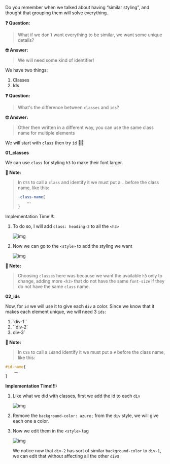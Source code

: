 Do you remember when we talked about having “similar styling”, and thought that grouping them will solve everything. 

**❓ Question:**

> What if we don't want everything to be similar, we want some unique details? 

**🤓 Answer:** 

> We will need some kind of identifier!

We have two things: 

1. Classes
2. Ids 

**❓ Question:**

> What's the difference between `classes` and `ids`?

**🤓 Answer:** 

> Other then written in a different way, you can use the same class name for multiple elements 

We will start with `class` then try `id` 💪🏻

**01_classes**

We can use `class` for styling `h3` to make their font larger.

**📝 Note:**

> In `CSS` to call a `class` and identify it we must put a `.` before the class name, like this: 
>
> ```css
> .class-name{
>     ….
> }
> ```

Implementation Time!!!:

1. To do so, I will add `class: heading-3` to all the `<h3>`

   ![img](https://lh4.googleusercontent.com/L170z7T3W7v_AhyQB6u-9kELseootNuVP8TuiPqBCZC7LNG6m3NC8yyUtK8SsoUUKU_ONjVuaGrTrgwKoVH7LT6a_lKdRIVsuONnvOD5cFshygDEFKm8WwhB3Oiir_ec8XoaOgmT=s0)

2. Now we can go to the `<style>` to add the styling we want

   ![img](https://lh5.googleusercontent.com/Xj6JvbencAbEnh581JysDXoe_tDpjiRoM_nTo_VKDk_Y2mDtmVV5BR0Ifsy617k92V7JJe8w2EyYHkzjvW_fIHZoKQEwJKMy3E0CYyJ_7wt4CrXdNwgOLHu5U1gwNMxMg_HA7t_J=s0)

**📝 Note:**

> Choosing `classes` here was because we want the available `h3` only to change, adding more `<h3>` that do not have the same `font-size` if they do not have the same `class` name.

**02_ids**

Now, for `id` we will use it to give each `div` a color. Since we know that it makes each element unique, we will need 3 `ids`: 

1. `div-1``
2. ``div-2`
3. div-3`

**📝 Note:**

> In `CSS` to call a `id`and identify it we must put a `#` before the class name, like this: 

``````css
#id-name{
    ….
}
``````

**Implementation Time!!!:**

1. Like what we did with classes, first we add the id to each `div`

   ![img](https://lh6.googleusercontent.com/P6vQUPPh3gO_3niIam-fruz08wwC8PgSPYQAzRqKQCZzjOgmlPQszIN1QupT1de3Wpipo_396ks5bXXelIPeSLwHZCFqd9qKguUgqez6pnk7PvdMP1vuG-9q8louGxAb5MqokmBX=s0)

2. Remove the `background-color: azure;` from the `div` style, we will give each one a color.

3. Now we edit them in the `<style>` tag

   ![img](https://lh6.googleusercontent.com/kLjdM4ObXsRPA9N3_BYL8AKKxRslCkVlIz9x844vdpUUyTnyj_6xCBGnPdhqY8lO2ZMJfyEpwu-4UcgoLS4hGHn_AM9YD7_cJTF2NwjDVNKAE5kDq8STZb9M4yA8quubYId6ukfo=s0)

   We notice now that `div-2` has sort of similar `background-color` to `div-1`, we can edit that without affecting all the other `div`s 

   

